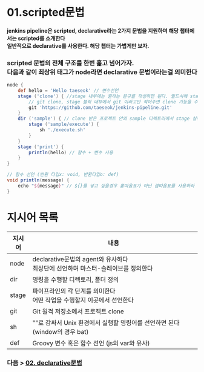 # 01.scripted문법

#### jenkins pipeline은 scripted, declarative라는 2가지 문법을 지원하며 해당 챕터에서는 scripted를 소개한다<br>일반적으로 declarative를 사용한다. 해당 챕터는 가볍게만 보자.

### scripted 문법의 전체 구조를 한번 훑고 넘어가자.<br>다음과 같이 최상위 태그가 node라면 declarative 문법이라는걸 의미한다
```groovy
node {
    def hello = 'Hello taeseok' // 변수선언
    stage ('clone') { //stage 내부에는 원하는 문구를 작성하면 된다. 빌드시에 stage별로 나뉘어 로그가 표시된다. 
        // git clone, stage 블락 내부에서 git 이라고만 적어주면 clone 기능을 수행한다
        git 'https://github.com/taeseok/jenkins-pipeline.git' 
    }
    dir ('sample') { // clone 받은 프로젝트 안의 sample 디렉토리에서 stage 실행
        stage ('sample/execute') {
            sh './execute.sh'
        }
    }
    stage ('print') {
        println(hello) // 함수 + 변수 사용
    }
}

// 함수 선언 (반환 타입x: void, 반환타입o: def)
void println(message) {
    echo "${message}" // ${}를 넣고 싶을경우 홑따옴표가 아닌 겹따옴표를 사용하라
}
```

# 지시어 목록
| 지시어 | 내용                                                  |
|-----|-----------------------------------------------------|
| node | declarative문법의 agent와 유사하다  <br/>최상단에 선언하며 마스터-슬레이브를 정의한다                      |
| dir | 명령을 수행할 디렉토리, 폴더 정의                                 |
| stage | 파이프라인의 각 단계를 의미한다  <br/>어떤 작업을 수행할지 이곳에서 선언한다       |
| git | Git 원격 저장소에서 프로젝트 clone                             | 
| sh | ""로 감싸서 Unix 환경에서 실행할 명령어를 선언하면 된다 (window의 경우 bat) |
| def | Groovy 변수 혹은 함수 선언 (js의 var와 유사)                    |


### 다음 > [02. declarative문법](02.%20declarative문법.md)

